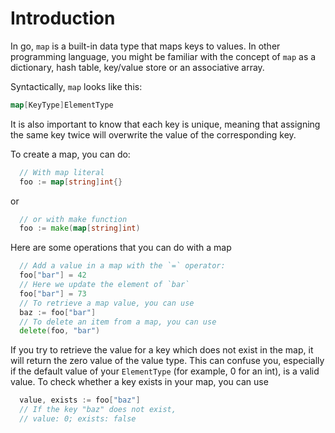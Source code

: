 # Introduction

In go, `map` is a built-in data type that maps keys to values. In other programming language, you might be familiar with the concept of `map` as a dictionary, hash table, key/value store or an associative array.

Syntactically, `map` looks like this:

```go
map[KeyType]ElementType
```

It is also important to know that each key is unique, meaning that assigning the same key twice will overwrite the value of the corresponding key.

To create a map, you can do:

```go
  // With map literal
  foo := map[string]int{}
```

or

```go
  // or with make function
  foo := make(map[string]int)
```

Here are some operations that you can do with a map

```go
  // Add a value in a map with the `=` operator:
  foo["bar"] = 42
  // Here we update the element of `bar`
  foo["bar"] = 73
  // To retrieve a map value, you can use
  baz := foo["bar"]
  // To delete an item from a map, you can use
  delete(foo, "bar")
```

If you try to retrieve the value for a key which does not exist in the map, it will return the zero value of the value type.
This can confuse you, especially if the default value of your `ElementType` (for example, 0 for an int), is a valid value.
To check whether a key exists in your map, you can use

```go
  value, exists := foo["baz"]
  // If the key "baz" does not exist,
  // value: 0; exists: false
```
